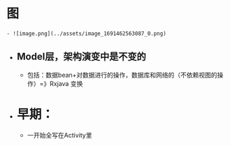 # 图
	- ![image.png](../assets/image_1691462563087_0.png)
- ## Model层，架构演变中是不变的
	- 包括：数据bean+对数据进行的操作，数据库和网络的（不依赖视图的操作）=》Rxjava 变换
- # 早期：
	- 一开始全写在Activity里